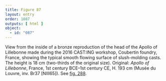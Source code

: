 ```yaml
---
title: Figure 87
layout: entry
order: 1087
outputs: [ html ]
object:
  - id: "087"
---
```


View from the inside of a bronze reproduction of the head of the Apollo of Lillebonne made during the 2016 CAST:ING workshop, Coubertin foundry, France, showing the typical smooth flowing surface of slush-molding casts. The height is 18 cm (two-thirds of the original size). Original: *Apollo of Lillebonne*, France, 1st century BCE–1st century CE, H. 193 cm (Musée du Louvre, inv. Br37 [NIII65]). See [fig. 288](/visual-atlas/288/).
